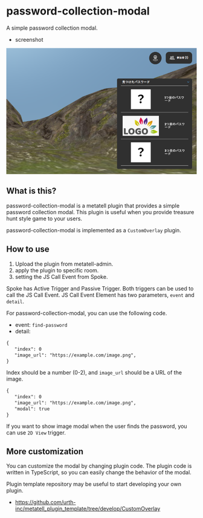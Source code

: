 # password-collection-modal

A simple password collection modal.

- screenshot

![screenshot01](./images/screenshot01.png)

## What is this?

password-collection-modal is a metatell plugin that provides a simple password collection modal.
This plugin is useful when you provide treasure hunt style game to your users.

password-collection-modal is implemented as a `CustomOverlay` plugin.

## How to use

1. Upload the plugin from metatell-admin.
2. apply the plugin to specific room.
3. setting the JS Call Event from Spoke.

Spoke has Active Trigger and Passive Trigger.
Both triggers can be used to call the JS Call Event.
JS Call Event Element has two parameters, `event` and `detail`.

For password-collection-modal, you can use the following code.

- event: `find-password`
- detail:

```
{
   "index": 0
   "image_url": "https://example.com/image.png",
}
```

Index should be a number (0-2), and `image_url` should be a URL of the image.

```
{
   "index": 0
   "image_url": "https://example.com/image.png",
   "modal": true
}
```

If you want to show image modal when the user finds the password, you can use `2D View` trigger.

## More customization

You can customize the modal by changing plugin code.
The plugin code is written in TypeScript, so you can easily change the behavior of the modal.

Plugin template repository may be useful to start developing your own plugin.

- https://github.com/urth-inc/metatell_plugin_template/tree/develop/CustomOverlay

